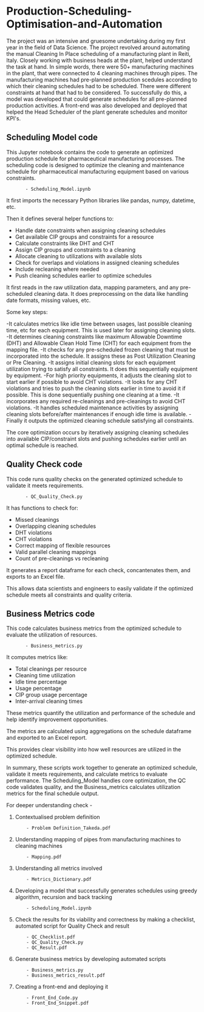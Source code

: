 # Production-Scheduling-Optimisation-and-Automation

The project was an intensive and gruesome undertaking during my first year in the field of Data Science. The project revolved around automating 
the manual Cleaning In Place scheduling of a manufacturing plant in Reiti, Italy. Closely working with business heads at the plant, helped 
understand the task at hand. In simple words, there were 50+ manufacturing machines in the plant, that were connected to 4 cleaning machines 
through pipes. The manufacturing machines had pre-planned production scedules according to which their cleaning schedules had to be 
scheduled. There were different constraints at hand that had to be considered. To successfully do this, a model was developed that could 
generate schedules for all pre-planned production activities. A front-end was also developed and deployed that helped the Head Scheduler
of the plant generate schedules and monitor KPI's.

## Scheduling Model code

This Jupyter notebook contains the code to generate an optimized production schedule for pharmaceutical manufacturing processes. The scheduling code is designed to optimize the cleaning and maintenance schedule for pharmaceutical manufacturing equipment based on various constraints.

           - Scheduling_Model.ipynb

It first imports the necessary Python libraries like pandas, numpy, datetime, etc. 

Then it defines several helper functions to:

- Handle date constraints when assigning cleaning schedules 
- Get available CIP groups and constraints for a resource
- Calculate constraints like DHT and CHT
- Assign CIP groups and constraints to a cleaning
- Allocate cleaning to utilizations with available slots
- Check for overlaps and violations in assigned cleaning schedules
- Include recleaning where needed
- Push cleaning schedules earlier to optimize schedules

It first reads in the raw utilization data, mapping parameters, and any pre-scheduled cleaning data. It does preprocessing on the data like handling date formats, missing values, etc.

Some key steps:

-It calculates metrics like idle time between usages, last possible cleaning time, etc for each equipment. This is used later for assigning cleaning slots.
-It determines cleaning constraints like maximum Allowable Downtime (DHT) and Allowable Clean Hold Time (CHT) for each equipment from the mapping file.
-It checks for any pre-scheduled frozen cleaning that must be incorporated into the schedule. It assigns these as Post Utilization Cleaning or Pre Cleaning.
-It assigns initial cleaning slots for each equipment utilization trying to satisfy all constraints. It does this sequentially equipment by equipment.
-For high priority equipments, it adjusts the cleaning slot to start earlier if possible to avoid CHT violations.
-It looks for any CHT violations and tries to push the cleaning slots earlier in time to avoid it if possible. This is done sequentially pushing one cleaning at a time.
-It incorporates any required re-cleanings and pre-cleanings to avoid CHT violations.
-It handles scheduled maintenance activities by assigning cleaning slots before/after maintenances if enough idle time is available.
-Finally it outputs the optimized cleaning schedule satisfying all constraints.

The core optimization occurs by iteratively assigning cleaning schedules into available CIP/constraint slots and pushing schedules earlier until an optimal schedule is reached.

## Quality Check code

This code runs quality checks on the generated optimized schedule to validate it meets requirements.

           - QC_Quality_Check.py

It has functions to check for:

- Missed cleanings 
- Overlapping cleaning schedules
- DHT violations
- CHT violations  
- Correct mapping of flexible resources
- Valid parallel cleaning mappings
- Count of pre-cleanings vs recleaning

It generates a report dataframe for each check, concantenates them, and exports to an Excel file.

This allows data scientists and engineers to easily validate if the optimized schedule meets all constraints and quality criteria.

## Business Metrics code

This code calculates business metrics from the optimized schedule to evaluate the utilization of resources. 

           - Business_metrics.py

It computes metrics like:

- Total cleanings per resource 
- Cleaning time utilization
- Idle time percentage
- Usage percentage
- CIP group usage percentage
- Inter-arrival cleaning times

These metrics quantify the utilization and performance of the schedule and help identify improvement opportunities.

The metrics are calculated using aggregations on the schedule dataframe and exported to an Excel report.

This provides clear visibility into how well resources are utilized in the optimized schedule.


In summary, these scripts work together to generate an optimized schedule, validate it meets requirements, and calculate metrics to evaluate performance. The Scheduling_Model handles core optimization, the QC code validates quality, and the Business_metrics calculates utilization metrics for the final schedule output.


For deeper understanding check - 

1. Contextualised problem definition

           - Problem Definition_Takeda.pdf

2. Understanding mapping of pipes from manufacturing machines to cleaning machines

           - Mapping.pdf

3. Understanding all metrics involved

           - Metrics_Dictionary.pdf

4. Developing a model that successfully generates schedules using greedy algorithm, recursion and back tracking

           - Scheduling_Model.ipynb

5. Check the results for its viability and correctness by making a checklist, automated script for Quality Check and result
   
           - QC_Checklist.pdf
           - QC_Quality_Check.py
           - QC_Result.pdf
   
6. Generate business metrics by developing automated scripts
   
           - Business_metrics.py
           - Business_metrics_result.pdf

7. Creating a front-end and deploying it
    
           - Front_End_Code.py
           - Front_End_Snippet.pdf


